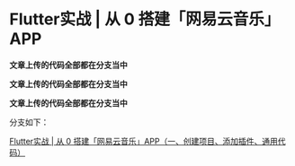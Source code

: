 # Flutter实战 | 从 0 搭建「网易云音乐」APP

**文章上传的代码全部都在分支当中**

**文章上传的代码全部都在分支当中**

**文章上传的代码全部都在分支当中**



分支如下：

[Flutter实战 | 从 0 搭建「网易云音乐」APP（一、创建项目、添加插件、通用代码）](https://github.com/wanglu1209/NeteaseClouldMusic/tree/NeteaseClouldMusic-Day1)